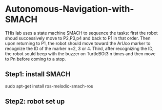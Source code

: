 # Autonomous-Navigation-with-SMACH
THis lab uses a state machine SMACH to sequence the tasks: first the robot shoud successively move to P2,P3,p4 and back to P1 in that order. 
Then upon returning to P1, the robot should move toward the ArUco marker to recognize the ID of the marker n=2, 3 or 4. 
Third, after recognizing the ID, the robot sould beep with the buzzer on TurtleBOt3 n times and then move to Pn before coming to a stop.
## Step1: install SMACH
sudo apt-get install ros-melodic-smach-ros
## Step2: robot set up
